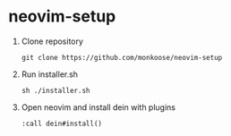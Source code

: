 # neovim-setup

1. Clone repository

    ```
    git clone https://github.com/monkoose/neovim-setup
    ```

2. Run installer.sh

    ```
    sh ./installer.sh
    ```

3. Open neovim and install dein with plugins

    ```vim
    :call dein#install()
    ```

